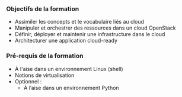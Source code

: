 ### Objectifs de la formation

-   Assimiler les concepts et le vocabulaire liés au cloud
-   Manipuler et orchestrer des ressources dans un cloud OpenStack
-   Définir, déployer et maintenir une infrastructure dans le cloud
-   Architecturer une application cloud-ready

### Pré-requis de la formation

-   À l'aise dans un environnement Linux (shell)
-   Notions de virtualisation
-   Optionnel :
    -   À l’aise dans un environnement Python

